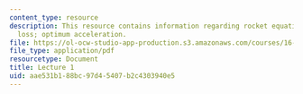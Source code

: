 ```yaml
---
content_type: resource
description: This resource contains information regarding rocket equation; gravity
  loss; optimum acceleration.
file: https://ol-ocw-studio-app-production.s3.amazonaws.com/courses/16-50-introduction-to-propulsion-systems-spring-2012/aae531b188bc97d45407b2c4303940e5_MIT16_50S12_lec1.pdf
file_type: application/pdf
resourcetype: Document
title: Lecture 1
uid: aae531b1-88bc-97d4-5407-b2c4303940e5
---
```

